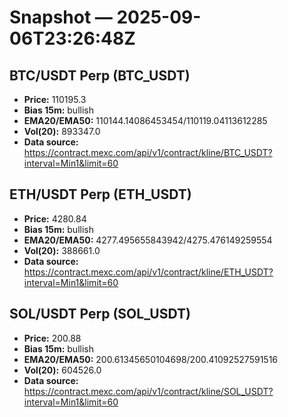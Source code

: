 # Snapshot — 2025-09-06T23:26:48Z

## BTC/USDT Perp (BTC_USDT)
- **Price:** 110195.3
- **Bias 15m:** bullish
- **EMA20/EMA50:** 110144.14086453454/110119.04113612285
- **Vol(20):** 893347.0
- **Data source:** https://contract.mexc.com/api/v1/contract/kline/BTC_USDT?interval=Min1&limit=60

## ETH/USDT Perp (ETH_USDT)
- **Price:** 4280.84
- **Bias 15m:** bullish
- **EMA20/EMA50:** 4277.495655843942/4275.476149259554
- **Vol(20):** 388661.0
- **Data source:** https://contract.mexc.com/api/v1/contract/kline/ETH_USDT?interval=Min1&limit=60

## SOL/USDT Perp (SOL_USDT)
- **Price:** 200.88
- **Bias 15m:** bullish
- **EMA20/EMA50:** 200.61345650104698/200.41092527591516
- **Vol(20):** 604526.0
- **Data source:** https://contract.mexc.com/api/v1/contract/kline/SOL_USDT?interval=Min1&limit=60
